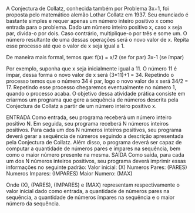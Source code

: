 A Conjectura de Collatz, conhecida também por Problema 3x+1, foi proposta pelo matemático alemão Lothar Collatz em 1937. Seu enunciado é bastante simples e requer apenas um número inteiro positivo x como entrada para o problema. Dado um número inteiro positivo x, caso x seja par, divida-o por dois. Caso contrário, multiplique-o por três e some um. O número resultante de uma dessas operações será o novo valor de x. Repita esse processo até que o valor de x seja igual a 1.

De maneira mais formal, temos que: f(x) = x/2       (se for par)
                                          3x-1      (se ímpar)
                                    
Por exemplo, suponha que x seja inicialmente igual a 11. O número 11 é ímpar, dessa forma o novo valor de x será (3*11)+1 = 34. Repetindo o processo temos que o número 34 é par, logo o novo valor de x será 34/2 = 17. Repetindo esse processo chegaremos eventualmente no número 1, quando o processo acaba. O objetivo dessa atividade prática consiste em criarmos um programa que gere a sequência de números descrita pela Conjectura de Collatz a partir de um número inteiro positivo x.

ENTRADA
Como entrada, seu programa receberá um número inteiro positivo N. Em seguida, seu programa receberá N números inteiros positivos. Para cada um dos N números inteiros positivos, seu programa deverá gerar a sequência de números seguindo a descrição apresentada pela Conjectura de Collatz. Além disso, o programa deverá ser capaz de computar a quantidade de números pares e ímpares na sequência, bem como o maior número presente na mesma.
SAÍDA
Como saída, para cada um dos N números inteiros positivos, seu programa deverá imprimir essas informações no seguinte padrão: 
Valor inicial: (X) 
Numeros Pares: (PARES) 
Numeros Impares: (IMPARES) 
Maior Numero: (MAX)

Onde (X), (PARES), (IMPARES) e (MAX) representam respectivamente o valor inicial dado como entrada, a quantidade de números pares na sequência, a quantidade de números ímpares na sequência e o maior número da sequência.